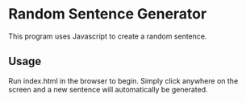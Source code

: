 # Random Sentence Generator
This program uses Javascript to create a random sentence.

## Usage
Run index.html in the browser to begin. Simply click anywhere on the screen and a new sentence will automatically be generated.